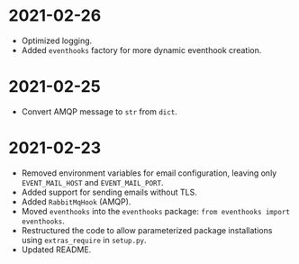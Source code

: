 # 2021-02-26
* Optimized logging.
* Added `eventhooks` factory for more dynamic eventhook creation.

# 2021-02-25
* Convert AMQP message to `str` from `dict`.

# 2021-02-23
* Removed environment variables for email configuration, leaving only `EVENT_MAIL_HOST` and `EVENT_MAIL_PORT`.
* Added support for sending emails without TLS.
* Added `RabbitMqHook` (AMQP).
* Moved `eventhooks` into the `eventhooks` package: `from eventhooks import eventhooks`.
* Restructured the code to allow parameterized package installations using `extras_require` in `setup.py`.
* Updated README.
